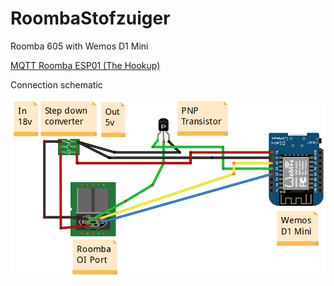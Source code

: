 # RoombaStofzuiger
Roomba 605 with Wemos D1 Mini

<a href="https://github.com/thehookup/MQTT-Roomba-ESP01">MQTT Roomba ESP01 (The Hookup)</a>

Connection schematic


<p align="center">
  <a target="_blank" rel="noopener noreferrer" href="https://github.com/PatrickSt1991/RoombaStofzuiger/blob/main/Connection%20Schematic.PNG"><img src="https://github.com/PatrickSt1991/RoombaStofzuiger/blob/main/Connection%20Schematic.PNG?raw=true" width="700" style="max-width:100%;"></a>
</p>
